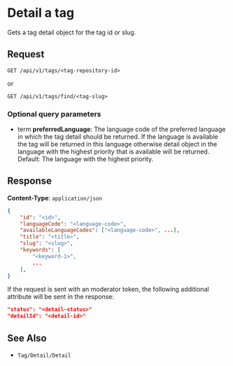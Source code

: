 # Detail a tag

Gets a tag detail object for the tag id or slug.

## Request

    GET /api/v1/tags/<tag-repository-id>

or

    GET /api/v1/tags/find/<tag-slug>

### Optional query parameters

- term **preferredLanguage**: The language code of the preferred language in which the tag detail should be returned. If the language is available the tag will be returned in this language otherwise detail object in the language with the highest priority that is available will be returned. Default: The language with the highest priority.  

## Response

**Content-Type**: `application/json`

```json
{
    "id": "<id>",
    "languageCode": "<language-code>",
    "availableLanguageCodes": ["<language-code>", ...],
    "title": "<title>",
    "slug": "<slug>",
    "keywords": [
        "<keyword-1>",
        ...
    ],
}
```

If the request is sent with an moderator token, the following additional attribute will be sent in the response: 

```json
"status": "<detail-status>"
"detailId": "<detail-id>"
```

## See Also

* ``Tag/Detail/Detail``
